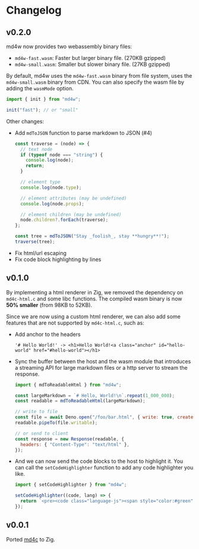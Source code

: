 # Changelog

## v0.2.0

md4w now provides two webassembly binary files:

- `md4w-fast.wasm`: Faster but larger binary file. (270KB gzipped)
- `md4w-small.wasm`: Smaller but slower binary file. (27KB gzipped)

By default, md4w uses the `md4w-fast.wasm` binary from file system, uses the `md4w-small.wasm` binary from CDN. You can also specify the wasm file by adding the `wasmMode` option.

```js
import { init } from "md4w";

init("fast"); // or "small"
```

Other changes:

- Add `mdToJSON` function to parse markdown to JSON (#4)
  ```js
  const traverse = (node) => {
    // text node
    if (typeof node === "string") {
      console.log(node);
      return;
    }

    // element type
    console.log(node.type);

    // element attributes (may be undefined)
    console.log(node.props);

    // element children (may be undefined)
    node.children?.forEach(traverse);
  };

  const tree = mdToJSON("Stay _foolish_, stay **hungry**!");
  traverse(tree);
  ```
- Fix html/url escaping
- Fix code block highlighting by lines

## v0.1.0

By implementing a html renderer in Zig, we removed the dependency on
`md4c-html.c` and some libc functions. The compiled wasm binary is now **50%
smaller** (from 98KB to 52KB).

Since we are now using a custom html renderer, we can also add some features
that are not supported by `md4c-html.c`, such as:

- Add anchor to the headers
  ```
  '# Hello World!' -> <h1>Hello World!<a class="anchor" id="hello-world" href="#hello-world"></h1>
  ```
- Sync the buffer between the host and the wasm module that introduces a
  streaming API for large markdown files or a http server to stream the
  response.
  ```js
  import { mdToReadableHtml } from "md4w";

  const largeMarkdown = `# Hello, World!\n`.repeat(1_000_000);
  const readable = mdToReadableHtml(largeMarkdown);

  // write to file
  const file = await Deno.open("/foo/bar.html", { write: true, create: true });
  readable.pipeTo(file.writable);

  // or send to client
  const response = new Response(readable, {
    headers: { "Content-Type": "text/html" },
  });
  ```
- And we can now send the code blocks to the host to highlight it. You can call
  the `setCodeHighlighter` function to add any code highlighter you like.
  ```js
  import { setCodeHighlighter } from "md4w";

  setCodeHighlighter((code, lang) => {
    return `<pre><code class="language-js"><span style="color:#green">...<span></code></pre>`;
  });
  ```

## v0.0.1

Ported [md4c](https://github.com/mity/md4c) to Zig.
